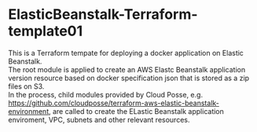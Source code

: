 # ElasticBeanstalk-Terraform-template01
This is a Terraform tempate for deploying a docker application on Elastic Beanstalk. <br>
The root module is applied to create an AWS Elastc Beanstalk application version resource based on docker specification json that is stored as a zip files on S3. <br>
In the process, child modules provided by Cloud Posse, e.g. https://github.com/cloudposse/terraform-aws-elastic-beanstalk-environment, are called to create the ELastic Beanstalk application enviroment, VPC, subnets and other relevant resources. <br>

